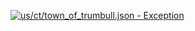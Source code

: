[![us/ct/town_of_trumbull.json - Exception](https://img.shields.io/badge/us/ct/town_of_trumbull.json-Exception-red)](https://github.com/openaddresses/openaddresses/tree/master/sources/us/ct/town_of_trumbull.json)